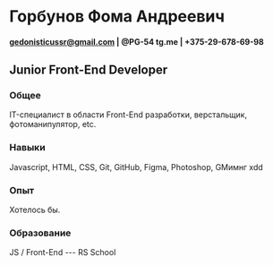 # Горбунов Фома Андреевич

#### gedonisticussr@gmail.com | @PG-54 tg.me | +375-29-678-69-98

## Junior Front-End Developer

### Общее

IT-специалист в области Front-End разработки, верстальщик, фотоманипулятор, etc.

### Навыки

Javascript, HTML, CSS,  Git, GitHub, Figma, Photoshop, GMимнг xdd

### Опыт

Хотелось бы.

### Образование

JS / Front-End --- RS School
